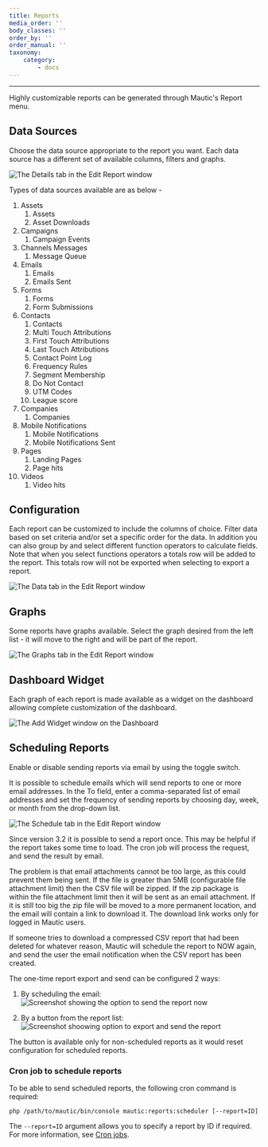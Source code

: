 ```yaml
---
title: Reports
media_order: ''
body_classes: ''
order_by: ''
order_manual: ''
taxonomy:
    category:
        - docs
---
```


-----------

Highly customizable reports can be generated through Mautic's Report menu.

## Data Sources

Choose the data source appropriate to the report you want. Each data source has a different set of available columns, filters and graphs.

![The Details tab in the Edit Report window](data-source.png)

Types of data sources available are as below - 

1. Assets
   1. Assets
   2. Asset Downloads
2. Campaigns
   1. Campaign Events
3. Channels Messages
   1. Message Queue
4. Emails
   1. Emails
   2. Emails Sent
5. Forms
   1. Forms
   2. Form Submissions
6. Contacts
   1. Contacts
   2. Multi Touch Attributions
   3. First Touch Attributions
   4. Last Touch Attributions
   5. Contact Point Log
   6. Frequency Rules
   7. Segment Membership
   8. Do Not Contact
   9. UTM Codes
   10. League score
7. Companies
   1. Companies
8. Mobile Notifications
   1. Mobile Notifications
   2. Mobile Notifications Sent
9. Pages
   1. Landing Pages
   2. Page hits
10. Videos
    1. Video hits


## Configuration

Each report can be customized to include the columns of choice. Filter data based on set criteria and/or set a specific order for the data.
In addition you can also group by and select different function operators to calculate fields. Note that when you select functions operators a totals row will be added to the report. This totals row will not be exported when selecting to export a report.

![The Data tab in the Edit Report window](config.png)

## Graphs

Some reports have graphs available. Select the graph desired from the left list - it will move to the right and will be part of the report.

![The Graphs tab in the Edit Report window](graphs.png)

## Dashboard Widget

Each graph of each report is made available as a widget on the dashboard allowing complete customization of the dashboard.

![The Add Widget window on the Dashboard](widget.png)

## Scheduling Reports

Enable or disable sending reports via email by using the toggle switch.

It is possible to schedule emails which will send reports to one or more email addresses. In the To field, enter a comma-separated list of email addresses and set the frequency of sending reports by choosing day, week, or month from the drop-down list.

![The Schedule tab in the Edit Report window](schedule.png)

Since version 3.2 it is possible to send a report once. This may be helpful if the report takes some time to load. The cron job will process the request, and send the result by email.

The problem is that email attachments cannot be too large, as this could prevent them being sent. If the file is greater than 5MB (configurable file attachment limit) then the CSV file will be zipped. If the zip package is within the file attachment limit then it will be sent as an email attachment. If it is still too big the zip file will be moved to a more permanent location, and the email will contain a link to download it. The download link works only for logged in Mautic users.

If someone tries to download a compressed CSV report that had been deleted for whatever reason, Mautic will schedule the report to NOW again, and send the user the email notification when the CSV report has been created.

The one-time report export and send can be configured 2 ways:

1. By scheduling the email:
![Screenshot showing the option to send the report now](send-report-now.png)

2. By a button from the report list:
![Screenshot shoowing option to export and send the report](export-and-send.png)

The button is available only for non-scheduled reports as it would reset configuration for scheduled reports.

### Cron job to schedule reports

To be able to send scheduled reports, the following cron command is required:

```
php /path/to/mautic/bin/console mautic:reports:scheduler [--report=ID]
```
The `--report=ID` argument allows you to specify a report by ID if required. For more information, see [Cron jobs][cron-jobs].

[cron-jobs]: </setup/cron-jobs#send-scheduled-reports>
